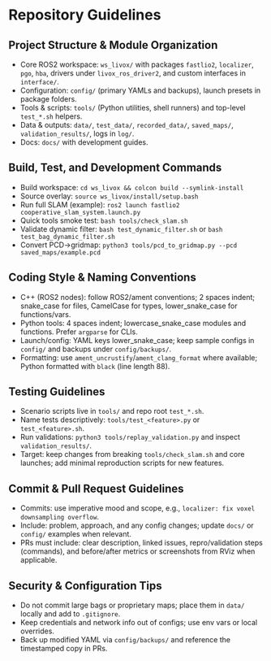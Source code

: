 # Repository Guidelines

## Project Structure & Module Organization
- Core ROS2 workspace: `ws_livox/` with packages `fastlio2`, `localizer`, `pgo`, `hba`, drivers under `livox_ros_driver2`, and custom interfaces in `interface/`.
- Configuration: `config/` (primary YAMLs and backups), launch presets in package folders.
- Tools & scripts: `tools/` (Python utilities, shell runners) and top-level `test_*.sh` helpers.
- Data & outputs: `data/`, `test_data/`, `recorded_data/`, `saved_maps/`, `validation_results/`, logs in `log/`.
- Docs: `docs/` with development guides.

## Build, Test, and Development Commands
- Build workspace: `cd ws_livox && colcon build --symlink-install`
- Source overlay: `source ws_livox/install/setup.bash`
- Run full SLAM (example): `ros2 launch fastlio2 cooperative_slam_system.launch.py`
- Quick tools smoke test: `bash tools/check_slam.sh`
- Validate dynamic filter: `bash test_dynamic_filter.sh` or `bash test_bag_dynamic_filter.sh`
- Convert PCD→gridmap: `python3 tools/pcd_to_gridmap.py --pcd saved_maps/example.pcd`

## Coding Style & Naming Conventions
- C++ (ROS2 nodes): follow ROS2/ament conventions; 2 spaces indent; snake_case for files, CamelCase for types, lower_snake_case for functions/vars.
- Python tools: 4 spaces indent; lowercase_snake_case modules and functions. Prefer `argparse` for CLIs.
- Launch/config: YAML keys lower_snake_case; keep sample configs in `config/` and backups under `config/backups/`.
- Formatting: use `ament_uncrustify`/`ament_clang_format` where available; Python formatted with `black` (line length 88).

## Testing Guidelines
- Scenario scripts live in `tools/` and repo root `test_*.sh`.
- Name tests descriptively: `tools/test_<feature>.py` or `test_<feature>.sh`.
- Run validations: `python3 tools/replay_validation.py` and inspect `validation_results/`.
- Target: keep changes from breaking `tools/check_slam.sh` and core launches; add minimal reproduction scripts for new features.

## Commit & Pull Request Guidelines
- Commits: use imperative mood and scope, e.g., `localizer: fix voxel downsampling overflow`.
- Include: problem, approach, and any config changes; update `docs/` or `config/` examples when relevant.
- PRs must include: clear description, linked issues, repro/validation steps (commands), and before/after metrics or screenshots from RViz when applicable.

## Security & Configuration Tips
- Do not commit large bags or proprietary maps; place them in `data/` locally and add to `.gitignore`.
- Keep credentials and network info out of configs; use env vars or local overrides.
- Back up modified YAML via `config/backups/` and reference the timestamped copy in PRs.
